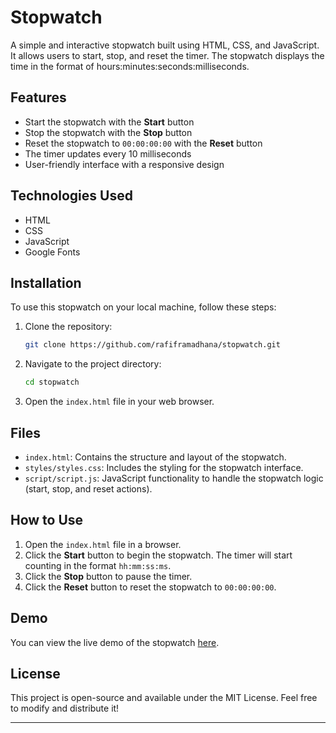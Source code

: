 # Stopwatch

A simple and interactive stopwatch built using HTML, CSS, and JavaScript. It allows users to start, stop, and reset the timer. The stopwatch displays the time in the format of hours:minutes:seconds:milliseconds.

## Features

- Start the stopwatch with the **Start** button
- Stop the stopwatch with the **Stop** button
- Reset the stopwatch to `00:00:00:00` with the **Reset** button
- The timer updates every 10 milliseconds
- User-friendly interface with a responsive design

## Technologies Used

- HTML
- CSS
- JavaScript
- Google Fonts

## Installation

To use this stopwatch on your local machine, follow these steps:

1. Clone the repository:
   ```bash
   git clone https://github.com/rafiframadhana/stopwatch.git
   ```

2. Navigate to the project directory:
   ```bash
   cd stopwatch
   ```

3. Open the `index.html` file in your web browser.

## Files

- `index.html`: Contains the structure and layout of the stopwatch.
- `styles/styles.css`: Includes the styling for the stopwatch interface.
- `script/script.js`: JavaScript functionality to handle the stopwatch logic (start, stop, and reset actions).

## How to Use

1. Open the `index.html` file in a browser.
2. Click the **Start** button to begin the stopwatch. The timer will start counting in the format `hh:mm:ss:ms`.
3. Click the **Stop** button to pause the timer.
4. Click the **Reset** button to reset the stopwatch to `00:00:00:00`.

## Demo

You can view the live demo of the stopwatch [here](https://rafiframadhana.github.io/Stopwatch/).

## License

This project is open-source and available under the MIT License. Feel free to modify and distribute it!

---

